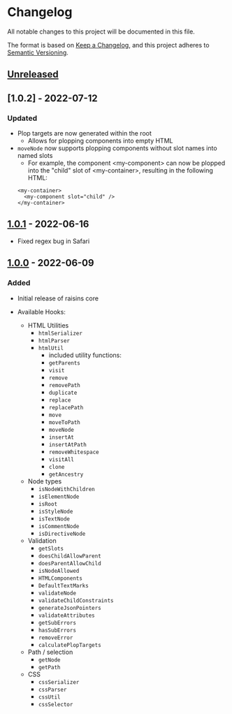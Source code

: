 # Changelog

All notable changes to this project will be documented in this file.

The format is based on [Keep a Changelog](https://keepachangelog.com/en/1.0.0/),
and this project adheres to [Semantic Versioning](https://semver.org/spec/v2.0.0.html).

## [Unreleased]

## [1.0.2] - 2022-07-12

### Updated

- Plop targets are now generated within the root
  - Allows for plopping components into empty HTML
- `moveNode` now supports plopping components without slot names into named slots
  - For example, the component \<my-component> can now be plopped into the "child" slot of \<my-container>, resulting in the following HTML:
  ```
  <my-container>
    <my-component slot="child" />
  </my-container>
  ```

## [1.0.1] - 2022-06-16

- Fixed regex bug in Safari

## [1.0.0] - 2022-06-09

### Added

- Initial release of raisins core

- Available Hooks:
  - HTML Utilities
    - `htmlSerializer`
    - `htmlParser`
    - `htmlUtil`
      - included utility functions:
      - `getParents`
      - `visit`
      - `remove`
      - `removePath`
      - `duplicate`
      - `replace`
      - `replacePath`
      - `move`
      - `moveToPath`
      - `moveNode`
      - `insertAt`
      - `insertAtPath`
      - `removeWhitespace`
      - `visitAll`
      - `clone`
      - `getAncestry`
  - Node types
    - `isNodeWithChildren`
    - `isElementNode`
    - `isRoot`
    - `isStyleNode`
    - `isTextNode`
    - `isCommentNode`
    - `isDirectiveNode`
  - Validation
    - `getSlots`
    - `doesChildAllowParent`
    - `doesParentAllowChild`
    - `isNodeAllowed`
    - `HTMLComponents`
    - `DefaultTextMarks`
    - `validateNode`
    - `validateChildConstraints`
    - `generateJsonPointers`
    - `validateAttributes`
    - `getSubErrors`
    - `hasSubErrors`
    - `removeError`
    - `calculatePlopTargets`
  - Path / selection
    - `getNode`
    - `getPath`
  - CSS
    - `cssSerializer`
    - `cssParser`
    - `cssUtil`
    - `cssSelector`

[unreleased]: https://github.com/saasquatch/raisins/compare/core@1.1.0...HEAD
[1.1.0]: https://github.com/saasquatch/raisins/releases/tag/core@1.1.0...core@1.0.1
[1.0.1]: https://github.com/saasquatch/raisins/releases/tag/core@1.0.1...core@1.0.0
[1.0.0]: https://github.com/saasquatch/raisins/releases/tag/core@1.0.0
